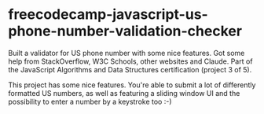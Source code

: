 # freecodecamp-javascript-us-phone-number-validation-checker
Built a validator for US phone number with some nice features. Got some help from StackOverflow, W3C Schools, other websites and Claude. Part of the JavaScript Algorithms and Data Structures certification (project 3 of 5).

This project has some nice features. You're able to submit a lot of differently formatted US numbers, as well as featuring a sliding window UI and the possibility to enter a number by a keystroke too :-)